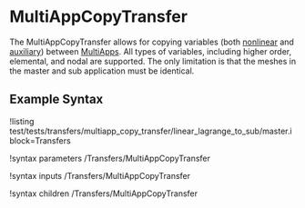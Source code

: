 # MultiAppCopyTransfer

The MultiAppCopyTransfer allows for copying variables (both [nonlinear](syntax/Variables/index.md)
and [auxiliary](/AuxVariables/index.md)) between [MultiApps](/MultiApps/index.md). All types
of variables, including higher order, elemental, and nodal are supported. The only limitation is that
the meshes in the master and sub application must be identical.

## Example Syntax

!listing test/tests/transfers/multiapp_copy_transfer/linear_lagrange_to_sub/master.i block=Transfers

!syntax parameters /Transfers/MultiAppCopyTransfer

!syntax inputs /Transfers/MultiAppCopyTransfer

!syntax children /Transfers/MultiAppCopyTransfer
